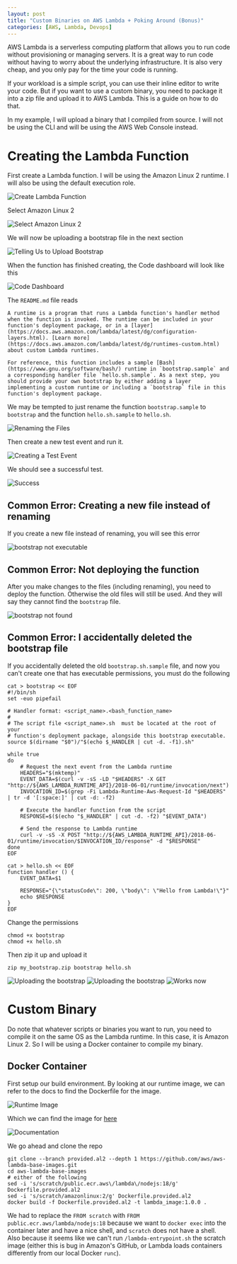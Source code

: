 ```yaml
---
layout: post
title: "Custom Binaries on AWS Lambda + Poking Around (Bonus)"
categories: [AWS, Lambda, Devops]
---
```

AWS Lambda is a serverless computing platform that allows you to run code without provisioning or managing servers. It is a great way to run code without having to worry about the underlying infrastructure. It is also very cheap, and you only pay for the time your code is running.

If your workload is a simple script, you can use their inline editor to write your code. But if you want to use a custom binary, you need to package it into a zip file and upload it to AWS Lambda. This is a guide on how to do that.

In my example, I will upload a binary that I compiled from source. I will not be using the CLI and will be using the AWS Web Console instead.

# Creating the Lambda Function
First create a Lambda function. I will be using the Amazon Linux 2 runtime. I will also be using the default execution role.

![Create Lambda Function](/assets/images/customruntime1.png)

Select Amazon Linux 2

![Select Amazon Linux 2](/assets/images/customruntime2.png)

We will now be uploading a bootstrap file in the next section

![Telling Us to Upload Bootstrap](/assets/images/customruntime3.png)

When the function has finished creating, the Code dashboard will look like this

![Code Dashboard](/assets/images/customruntime4.png)

The `README.md` file reads
```
A runtime is a program that runs a Lambda function's handler method when the function is invoked. The runtime can be included in your function's deployment package, or in a [layer](https://docs.aws.amazon.com/lambda/latest/dg/configuration-layers.html). [Learn more](https://docs.aws.amazon.com/lambda/latest/dg/runtimes-custom.html) about custom Lambda runtimes.

For reference, this function includes a sample [Bash](https://www.gnu.org/software/bash/) runtime in `bootstrap.sample` and a corresponding handler file `hello.sh.sample`. As a next step, you should provide your own bootstrap by either adding a layer implementing a custom runtime or including a `bootstrap` file in this function's deployment package.
```

We may be tempted to just rename the function `bootstrap.sample` to `bootstrap` and the function `hello.sh.sample` to `hello.sh`. 

![Renaming the Files](/assets/images/customruntime5.png)

Then create a new test event and run it.

![Creating a Test Event](/assets/images/customruntime6.png)

We should see a successful test.

![Success](/assets/images/customruntime8.png)

## Common Error: Creating a new file instead of renaming

If you create a new file instead of renaming, you will see this error

![bootstrap not executable](/assets/images/customruntime7.png)

## Common Error: Not deploying the function

After you make changes to the files (including renaming), you need to deploy the function. Otherwise the old files will still be used. And they will say they cannot find the `bootstrap` file.

![bootstrap not found](/assets/images/customruntime9.png)

## Common Error: I accidentally deleted the bootstrap file

If you accidentally deleted the old `bootstrap.sh.sample` file, and now you can't create one that has executable permissions, you must do the following

```
cat > bootstrap << EOF
#!/bin/sh
set -euo pipefail

# Handler format: <script_name>.<bash_function_name>
#
# The script file <script_name>.sh  must be located at the root of your
# function's deployment package, alongside this bootstrap executable.
source $(dirname "$0")/"$(echo $_HANDLER | cut -d. -f1).sh"

while true
do
    # Request the next event from the Lambda runtime
    HEADERS="$(mktemp)"
    EVENT_DATA=$(curl -v -sS -LD "$HEADERS" -X GET "http://${AWS_LAMBDA_RUNTIME_API}/2018-06-01/runtime/invocation/next")
    INVOCATION_ID=$(grep -Fi Lambda-Runtime-Aws-Request-Id "$HEADERS" | tr -d '[:space:]' | cut -d: -f2)

    # Execute the handler function from the script
    RESPONSE=$($(echo "$_HANDLER" | cut -d. -f2) "$EVENT_DATA")

    # Send the response to Lambda runtime
    curl -v -sS -X POST "http://${AWS_LAMBDA_RUNTIME_API}/2018-06-01/runtime/invocation/$INVOCATION_ID/response" -d "$RESPONSE"
done
EOF

cat > hello.sh << EOF
function handler () {
    EVENT_DATA=$1

    RESPONSE="{\"statusCode\": 200, \"body\": \"Hello from Lambda!\"}"
    echo $RESPONSE
}
EOF
```

Change the permissions
```
chmod +x bootstrap
chmod +x hello.sh
```

Then zip it up and upload it
```
zip my_bootstrap.zip bootstrap hello.sh
```

![Uploading the bootstrap](/assets/images/customruntime10.png)
![Uploading the bootstrap](/assets/images/customruntime11.png)
![Works now](/assets/images/customruntime12.png)

# Custom Binary

Do note that whatever scripts or binaries you want to run, you need to compile it on the same OS as the Lambda runtime. In this case, it is Amazon Linux 2. So I will be using a Docker container to compile my binary.

## Docker Container

First setup our build environment. By looking at our runtime image, we can refer to the docs to find the Dockerfile for the image. 

![Runtime Image](/assets/images/cr13.png)

Which we can find the image for [here](https://docs.aws.amazon.com/lambda/latest/dg/images-create.html#runtimes-images-provided)

![Documentation](/assets/images/cr14.png)

We go ahead and clone the repo 

```
git clone --branch provided.al2 --depth 1 https://github.com/aws/aws-lambda-base-images.git 
cd aws-lambda-base-images
# either of the following
sed -i 's/scratch/public.ecr.aws\/lambda\/nodejs:18/g' Dockerfile.provided.al2
sed -i 's/scratch/amazonlinux:2/g' Dockerfile.provided.al2
docker build -f Dockerfile.provided.al2 -t lambda_image:1.0.0 .
```
We had to replace the `FROM scratch` with `FROM public.ecr.aws/lambda/nodejs:18` because we want to `docker exec` into the container later and have a nice shell, and `scratch` does not have a shell. Also because it seems like we can't run `/lambda-entrypoint.sh` the scratch image (either this is bug in Amazon's GitHub, or Lambda loads containers differently from our local Docker `runc`).